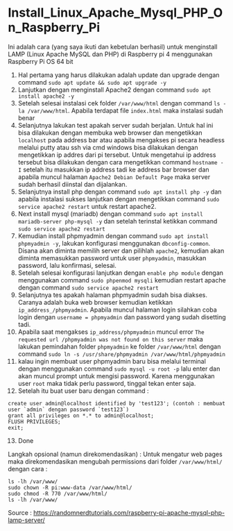 # Install_Linux_Apache_Mysql_PHP_On_Raspberry_Pi
Ini adalah cara (yang saya ikuti dan kebetulan berhasil) untuk menginstall LAMP (Linux Apache MySQL dan PHP) di Raspberry pi 4 menggunakan Raspberry Pi OS 64 bit

1. Hal pertama yang harus dilakukan adalah update dan upgrade dengan command `sudo apt update && sudo apt upgrade -y`
2. Lanjutkan dengan menginstall Apache2 dengan command `sudo apt install apache2 -y`
3. Setelah selesai instalasi cek folder `/var/www/html` dengan command `ls -la /var/www/html`. Apabila terdapat file `index.html` maka instalasi sudah benar
4. Selanjutnya lakukan test apakah server sudah berjalan. Untuk hal ini bisa dilakukan dengan membuka web browser dan mengetikkan `localhost` pada address bar atau apabila mengakses pi secara headless melalui putty atau ssh via cmd windows bisa dilakukan dengan mengetikkan ip addres dari pi tersebut. Untuk mengetahui ip address tersebut bisa dilakukan dengan cara mengetikkan command `hostname -I` setelah itu masukkan ip address tadi ke address bar browser dan apabila muncul halaman `Apache2 Debian Default Page` maka server sudah berhasil diinstal dan dijalankan.
5. Selanjutnya install php dengan command `sudo apt install php -y` dan apabila instalasi sukses lanjutkan dengan mengetikkan command `sudo service apache2 restart` untuk restart apache2.
6. Next install mysql (mariadb) dengan command `sudo apt install mariadb-server php-mysql -y` dan setelah terinstal ketikkan command `sudo service apache2 restart`
7. Kemudian install phpmyadmin dengan command `sudo apt install phpmyadmin -y`, lakukan konfigurasi menggunakan `dbconfig-common`. Disana akan diminta memilih server dan pilihlah `apache2`, kemudian akan diminta memasukkan password untuk user `phpmyadmin`, masukkan password, lalu konfirmasi, selesai.
8. Setelah selesai konfigurasi lanjutkan dengan `enable php module` dengan menggunakan command `sudo phpenmod mysqli` kemudian restart apache dengan command `sudo service apache2 restart`
9. Selanjutnya tes apakah halaman phpmyadmin sudah bisa diakses. Caranya adalah buka web browser kemudian ketikkan `ip_address_/phpmyadmin`. Apabila muncul halaman login silahkan coba login dengan `username = phpmyadmin` dan password yang sudah disetting tadi.
10. Apabila saat mengakses `ip_address/phpmyadmin` muncul error `The requested url /phpmyadmin was not found on this server` maka lakukan pemindahan folder `phpmyadmin` ke folder `/var/www/html` dengan command `sudo ln -s /usr/share/phpmyadmin /var/www/html/phpmyadmin`
11. kalau ingin membuat user phpmyadmin baru bisa melalui terminal dengan menggunakan command `sudo mysql -u root -p` lalu enter dan akan muncul prompt untuk mengisi password. Karena menggunakan user `root` maka tidak perlu password, tinggal tekan enter saja.
12. Setelah itu buat user baru dengan command :
  ```
  create user admin@localhost identified by 'test123'; (contoh : membuat user `admin` dengan password `test123`)
  grant all privileges on *.* to admin@localhost;
  FLUSH PRIVILEGES;
  exit;
  ```
13. Done

Langkah opsional (namun direkomendasikan) : 
Untuk mengatur web pages maka direkomendasikan mengubah permissions dari folder `/var/www/html/` dengan cara :
```
ls -lh /var/www/
sudo chown -R pi:www-data /var/www/html/
sudo chmod -R 770 /var/www/html/
ls -lh /var/www/
```
Source : https://randomnerdtutorials.com/raspberry-pi-apache-mysql-php-lamp-server/

